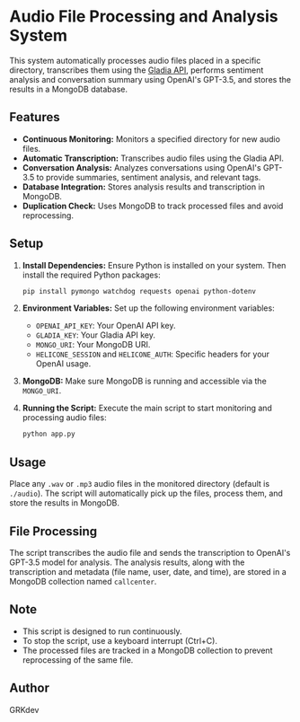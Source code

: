 # Audio File Processing and Analysis System

This system automatically processes audio files placed in a specific directory, transcribes them using the [Gladia API](https://www.gladia.io/), performs sentiment analysis and conversation summary using OpenAI's GPT-3.5, and stores the results in a MongoDB database.

## Features

- **Continuous Monitoring:** Monitors a specified directory for new audio files.
- **Automatic Transcription:** Transcribes audio files using the Gladia API.
- **Conversation Analysis:** Analyzes conversations using OpenAI's GPT-3.5 to provide summaries, sentiment analysis, and relevant tags.
- **Database Integration:** Stores analysis results and transcription in MongoDB.
- **Duplication Check:** Uses MongoDB to track processed files and avoid reprocessing.

## Setup

1. **Install Dependencies:**
   Ensure Python is installed on your system. Then install the required Python packages:
   ```bash
   pip install pymongo watchdog requests openai python-dotenv
   ```

2. **Environment Variables:**
   Set up the following environment variables:
   - `OPENAI_API_KEY`: Your OpenAI API key.
   - `GLADIA_KEY`: Your Gladia API key.
   - `MONGO_URI`: Your MongoDB URI.
   - `HELICONE_SESSION` and `HELICONE_AUTH`: Specific headers for your OpenAI usage.

3. **MongoDB:**
   Make sure MongoDB is running and accessible via the `MONGO_URI`.

4. **Running the Script:**
   Execute the main script to start monitoring and processing audio files:
   ```bash
   python app.py
   ```

## Usage

Place any `.wav` or `.mp3` audio files in the monitored directory (default is `./audio`). The script will automatically pick up the files, process them, and store the results in MongoDB.

## File Processing

The script transcribes the audio file and sends the transcription to OpenAI's GPT-3.5 model for analysis. The analysis results, along with the transcription and metadata (file name, user, date, and time), are stored in a MongoDB collection named `callcenter`.

## Note

- This script is designed to run continuously.
- To stop the script, use a keyboard interrupt (Ctrl+C).
- The processed files are tracked in a MongoDB collection to prevent reprocessing of the same file.

## Author

GRKdev

